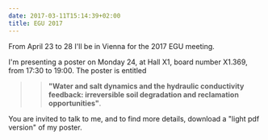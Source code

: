 ```yaml
---
date: 2017-03-11T15:14:39+02:00
title: EGU 2017
---
```

From April 23 to 28 I'll be in Vienna for the 2017 EGU meeting.

I'm presenting a poster on Monday 24, at Hall X1, board number X1.369, from 17:30 to 19:00.
The poster is entitled

>>**"Water and salt dynamics and the hydraulic conductivity feedback: irreversible soil degradation and reclamation opportunities"**.

You are invited to talk to me, and to find more details, download a "light pdf version" of my poster. [<i class="entypo entypo-download" aria-hidden="true"></i>](/images/yairmau_egu2017.pdf)
